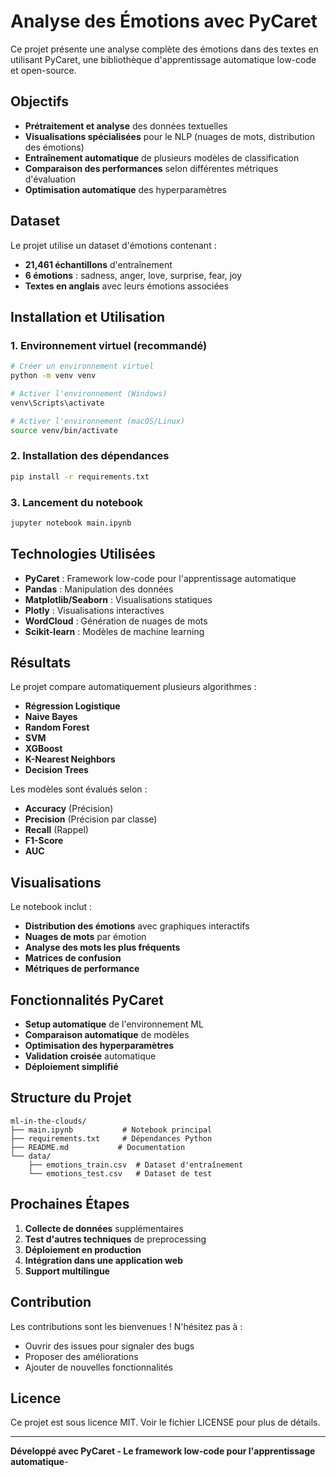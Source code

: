 # Analyse des Émotions avec PyCaret

Ce projet présente une analyse complète des émotions dans des textes en utilisant PyCaret, une bibliothèque d'apprentissage automatique low-code et open-source.

## Objectifs

- **Prétraitement et analyse** des données textuelles
- **Visualisations spécialisées** pour le NLP (nuages de mots, distribution des émotions)
- **Entraînement automatique** de plusieurs modèles de classification
- **Comparaison des performances** selon différentes métriques d'évaluation
- **Optimisation automatique** des hyperparamètres

## Dataset

Le projet utilise un dataset d'émotions contenant :
- **21,461 échantillons** d'entraînement
- **6 émotions** : sadness, anger, love, surprise, fear, joy
- **Textes en anglais** avec leurs émotions associées

## Installation et Utilisation

### 1. Environnement virtuel (recommandé)
```bash
# Créer un environnement virtuel
python -m venv venv

# Activer l'environnement (Windows)
venv\Scripts\activate

# Activer l'environnement (macOS/Linux)
source venv/bin/activate
```

### 2. Installation des dépendances
```bash
pip install -r requirements.txt
```

### 3. Lancement du notebook
```bash
jupyter notebook main.ipynb
```

## Technologies Utilisées

- **PyCaret** : Framework low-code pour l'apprentissage automatique
- **Pandas** : Manipulation des données
- **Matplotlib/Seaborn** : Visualisations statiques
- **Plotly** : Visualisations interactives
- **WordCloud** : Génération de nuages de mots
- **Scikit-learn** : Modèles de machine learning

## Résultats

Le projet compare automatiquement plusieurs algorithmes :
- **Régression Logistique**
- **Naive Bayes**
- **Random Forest**
- **SVM**
- **XGBoost**
- **K-Nearest Neighbors**
- **Decision Trees**

Les modèles sont évalués selon :
- **Accuracy** (Précision)
- **Precision** (Précision par classe)
- **Recall** (Rappel)
- **F1-Score**
- **AUC**

## Visualisations

Le notebook inclut :
- **Distribution des émotions** avec graphiques interactifs
- **Nuages de mots** par émotion
- **Analyse des mots les plus fréquents**
- **Matrices de confusion**
- **Métriques de performance**

## Fonctionnalités PyCaret

- **Setup automatique** de l'environnement ML
- **Comparaison automatique** de modèles
- **Optimisation des hyperparamètres**
- **Validation croisée** automatique
- **Déploiement simplifié**

## Structure du Projet

```
ml-in-the-clouds/
├── main.ipynb           # Notebook principal
├── requirements.txt     # Dépendances Python
├── README.md           # Documentation
└── data/
    ├── emotions_train.csv  # Dataset d'entraînement
    └── emotions_test.csv   # Dataset de test
```

## Prochaines Étapes

1. **Collecte de données** supplémentaires
2. **Test d'autres techniques** de preprocessing
3. **Déploiement en production**
4. **Intégration dans une application web**
5. **Support multilingue**

## Contribution

Les contributions sont les bienvenues ! N'hésitez pas à :
- Ouvrir des issues pour signaler des bugs
- Proposer des améliorations
- Ajouter de nouvelles fonctionnalités

## Licence

Ce projet est sous licence MIT. Voir le fichier LICENSE pour plus de détails.

---

**Développé avec PyCaret - Le framework low-code pour l'apprentissage automatique**-